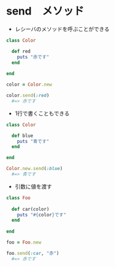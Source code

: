 # send　メソッド
  
- レシーバのメソッドを呼ぶことができる
  
```rb
class Color 

  def red
    puts "赤です"
  end
  
end

color = Color.new

color.send(:red)
  #=> 赤です
```
  
- 1行で書くこともできる
```rb
class Color

  def blue
    puts "青です"
  end

end

Color.new.send(:blue)
  #=> 青です
```
  
- 引数に値を渡す
```rb
class Foo
  
  def car(color)
    puts "#{color}です"
  end
  
end

foo = Foo.new

foo.send(:car, "赤")
  #=> 赤です
```


